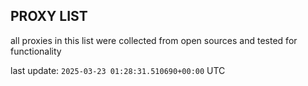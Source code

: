 ## PROXY LIST

all proxies in this list were collected from open sources and tested for functionality

last update: `2025-03-23 01:28:31.510690+00:00` UTC